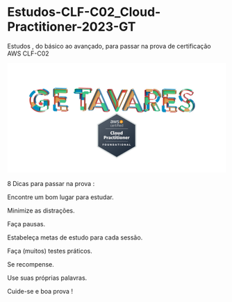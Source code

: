 # Estudos-CLF-C02_Cloud-Practitioner-2023-GT

Estudos , do básico ao avançado, para   passar na prova de certificação AWS  CLF-C02


![ARTE_36-AWS-GE.T-2000X2000.jpg](ARTE_36-AWS-GE.T-2000X2000.jpg)

8 Dicas para passar na prova :

Encontre um bom lugar para estudar.

Minimize as distrações. 

Faça pausas.

Estabeleça metas de estudo para cada sessão.

Faça  (muitos) testes práticos.

Se recompense.

Use suas próprias palavras.

Cuide-se  e boa prova !

